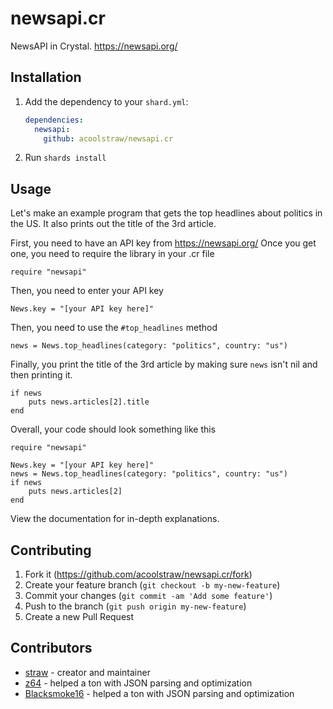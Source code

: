 # newsapi.cr

NewsAPI in Crystal. https://newsapi.org/

## Installation

1. Add the dependency to your `shard.yml`:

   ```yaml
   dependencies:
     newsapi:
       github: acoolstraw/newsapi.cr
   ```

2. Run `shards install`

## Usage

Let's make an example program that gets the top headlines about politics in the US. It also prints out the title of the 3rd article.

First, you need to have an API key from https://newsapi.org/
Once you get one, you need to require the library in your .cr file
```cr
require "newsapi"
```
Then, you need to enter your API key
```cr
News.key = "[your API key here]"
```
Then, you need to use the `#top_headlines` method
```cr
news = News.top_headlines(category: "politics", country: "us")
```
Finally, you print the title of the 3rd article by making sure `news` isn't nil and then printing it.
```cr
if news
    puts news.articles[2].title  
end
```
Overall, your code should look something like this
```cr
require "newsapi"

News.key = "[your API key here]"
news = News.top_headlines(category: "politics", country: "us")
if news
    puts news.articles[2]
end
```
View the documentation for in-depth explanations.

## Contributing

1. Fork it (<https://github.com/acoolstraw/newsapi.cr/fork>)
2. Create your feature branch (`git checkout -b my-new-feature`)
3. Commit your changes (`git commit -am 'Add some feature'`)
4. Push to the branch (`git push origin my-new-feature`)
5. Create a new Pull Request

## Contributors

- [straw](https://github.com/acoolstraw) - creator and maintainer
- [z64](https://github.com/z64) - helped a ton with JSON parsing and optimization
- [Blacksmoke16](https://github.com/Blacksmoke16) - helped a ton with JSON parsing and optimization
